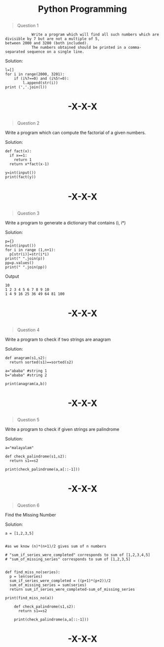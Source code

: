 # <p align="center"> Python Programming</p>

> Question 1

                Write a program which will find all such numbers which are divisible by 7 but are not a multiple of 5,
    between 2000 and 3200 (both included).
                The numbers obtained should be printed in a comma-separated sequence on a single line.

Solution:
              
    l=[]
    for i in range(2000, 3201):
        if (i%7==0) and (i%5!=0):
            l.append(str(i))
    print (','.join(l))

# <p align="center"> -X-X-X </p>

> Question 2

Write a program which can compute the factorial of a given numbers.

Solution:

    def fact(x):
      if x==1:
        return 1
      return x*fact(x-1)

    y=int(input())
    print(fact(y))
    
# <p align="center"> -X-X-X </p>

> Question 3

Write a program to generate a dictionary that contains (i, i*)

Solution:

    p={}
    n=int(input())
    for i in range (1,n+1):
      p[str(i)]=str(i*i)
    print(" ".join(p))
    pp=p.values()
    print(" ".join(pp))
    
Output

    10
    1 2 3 4 5 6 7 8 9 10
    1 4 9 16 25 36 49 64 81 100
    
# <p align="center"> -X-X-X </p>    
    
> Question 4  

Write a program to check if two strings are anagram

Solution:

    def anagram(s1,s2):
      return sorted(s1)==sorted(s2)
      
    a="ababa" #string 1
    b="ababa" #string 2
 
    print(anagram(a,b))
    
# <p align="center"> -X-X-X </p>    
    
> Question 5  

Write a program to check if given strings are palindrome

Solution:

    a="malayalam"

    def check_palindrome(s1,s2):
      return s1==s2

    print(check_palindrome(a,a[::-1]))


# <p align="center"> -X-X-X </p>    
    
> Question 6 

Find the Missing Number

Solution:

    a = [1,2,3,5]


    #as we know (n)*(n+1)/2 gives sum of n numbers

    # "sum_if_series_were_completed" corresponds to sum of [1,2,3,4,5]
    # "sum_of_missing_series" corresponds to sum of [1,2,3,5]


    def find_miss_no(series):
      p = len(series)
      sum_if_series_were_completed = ((p+1)*(p+2))/2
      sum_of_missing_series = sum(series)
      return sum_if_series_were_completed-sum_of_missing_series

    print(find_miss_no(a))

        def check_palindrome(s1,s2):
          return s1==s2

        print(check_palindrome(a,a[::-1]))


# <p align="center"> -X-X-X </p>   
